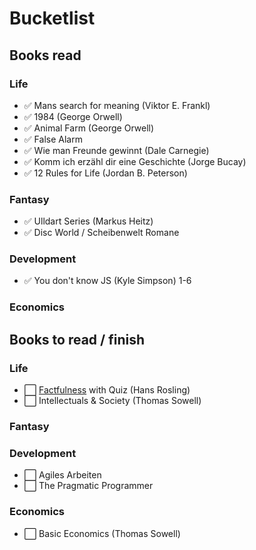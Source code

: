 # Bucketlist



## Books read
### Life
- :white_check_mark: Mans search for meaning (Viktor E. Frankl)
- :white_check_mark: 1984 (George Orwell)
- :white_check_mark: Animal Farm (George Orwell)
- :white_check_mark: False Alarm 
- :white_check_mark: Wie man Freunde gewinnt (Dale Carnegie) 
- :white_check_mark: Komm ich erzähl dir eine Geschichte (Jorge Bucay)
- :white_check_mark: 12 Rules for Life (Jordan B. Peterson)

### Fantasy
- :white_check_mark: Ulldart Series (Markus Heitz)
- :white_check_mark: Disc World / Scheibenwelt Romane

### Development
- :white_check_mark: You don't know JS (Kyle Simpson) 1-6


### Economics

## Books to read / finish
### Life

- :white_large_square: [Factfulness](/books/factfulness.md) with Quiz (Hans Rosling)
- :white_large_square: Intellectuals & Society (Thomas Sowell)

### Fantasy

### Development
- :white_large_square: Agiles Arbeiten
- :white_large_square: The Pragmatic Programmer

### Economics
- :white_large_square: Basic Economics (Thomas Sowell)